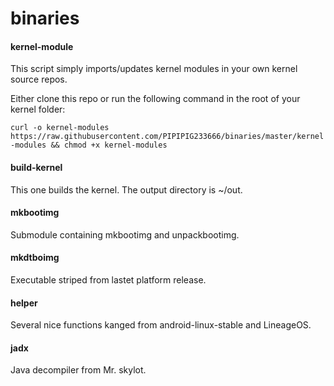 # binaries

#### kernel-module
This script simply imports/updates kernel modules in your own kernel source repos.

Either clone this repo or run the following command in the root of your kernel folder:

`curl -o kernel-modules https://raw.githubusercontent.com/PIPIPIG233666/binaries/master/kernel-modules && chmod +x kernel-modules`

#### build-kernel
This one builds the kernel. The output directory is ~/out.
#### mkbootimg
Submodule containing mkbootimg and unpackbootimg.
#### mkdtboimg
Executable striped from lastet platform release.

#### helper
Several nice functions kanged from android-linux-stable and LineageOS.

#### jadx
Java decompiler from Mr. skylot.

